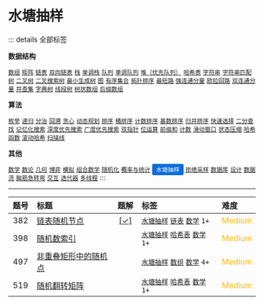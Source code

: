 # 水塘抽样

::: details 全部标签

**数据结构**

[`数组`](/outline/tag/array.md) [`矩阵`](/outline/tag/matrix.md) [`链表`](/outline/tag/linked-list.md) [`双向链表`](/outline/tag/doubly-linked-list.md) [`栈`](/outline/tag/stack.md) [`单调栈`](/outline/tag/monotonic-stack.md) [`队列`](/outline/tag/queue.md) [`单调队列`](/outline/tag/monotonic-queue.md) [`堆（优先队列）`](/outline/tag/heap-priority-queue.md) [`哈希表`](/outline/tag/hash-table.md) [`字符串`](/outline/tag/string.md) [`字符串匹配`](/outline/tag/string-matching.md) [`树`](/outline/tag/tree.md) [`二叉树`](/outline/tag/binary-tree.md) [`二叉搜索树`](/outline/tag/binary-search-tree.md) [`最小生成树`](/outline/tag/minimum-spanning-tree.md) [`图`](/outline/tag/graph.md) [`有序集合`](/outline/tag/ordered-set.md) [`拓扑排序`](/outline/tag/topological-sort.md) [`最短路`](/outline/tag/shortest-path.md) [`强连通分量`](/outline/tag/strongly-connected-component.md) [`欧拉回路`](/outline/tag/eulerian-circuit.md) [`双连通分量`](/outline/tag/biconnected-component.md) [`并查集`](/outline/tag/union-find.md) [`字典树`](/outline/tag/trie.md) [`线段树`](/outline/tag/segment-tree.md) [`树状数组`](/outline/tag/binary-indexed-tree.md) [`后缀数组`](/outline/tag/suffix-array.md)

**算法**

[`枚举`](/outline/tag/enumeration.md) [`递归`](/outline/tag/recursion.md) [`分治`](/outline/tag/divide-and-conquer.md) [`回溯`](/outline/tag/backtracking.md) [`贪心`](/outline/tag/greedy.md) [`动态规划`](/outline/tag/dynamic-programming.md) [`排序`](/outline/tag/sorting.md) [`桶排序`](/outline/tag/bucket-sort.md) [`计数排序`](/outline/tag/counting-sort.md) [`基数排序`](/outline/tag/radix-sort.md) [`归并排序`](/outline/tag/merge-sort.md) [`快速选择`](/outline/tag/quickselect.md) [`二分查找`](/outline/tag/binary-search.md) [`记忆化搜索`](/outline/tag/memoization.md) [`深度优先搜索`](/outline/tag/depth-first-search.md) [`广度优先搜索`](/outline/tag/breadth-first-search.md) [`双指针`](/outline/tag/two-pointers.md) [`位运算`](/outline/tag/bit-manipulation.md) [`前缀和`](/outline/tag/prefix-sum.md) [`计数`](/outline/tag/counting.md) [`滑动窗口`](/outline/tag/sliding-window.md) [`状态压缩`](/outline/tag/bitmask.md) [`哈希函数`](/outline/tag/hash-function.md) [`滚动哈希`](/outline/tag/rolling-hash.md) [`扫描线`](/outline/tag/line-sweep.md)

**其他**

[`数学`](/outline/tag/math.md) [`数论`](/outline/tag/number-theory.md) [`几何`](/outline/tag/geometry.md) [`博弈`](/outline/tag/game-theory.md) [`模拟`](/outline/tag/simulation.md) [`组合数学`](/outline/tag/combinatorics.md) [`随机化`](/outline/tag/randomized.md) [`概率与统计`](/outline/tag/probability-and-statistics.md) <span class="blue">水塘抽样</span> [`拒绝采样`](/outline/tag/rejection-sampling.md) [`数据库`](/outline/tag/database.md) [`设计`](/outline/tag/design.md) [`数据流`](/outline/tag/data-stream.md) [`脑筋急转弯`](/outline/tag/brainteaser.md) [`交互`](/outline/tag/interactive.md) [`迭代器`](/outline/tag/iterator.md) [`多线程`](/outline/tag/concurrency.md)
:::

---

<!-- prettier-ignore -->
| 题号 | 标题 | 题解 | 标签 | 难度 |
| :------: | :------ | :------: | :------ | :------ |
| 382 | [链表随机节点](https://leetcode.com/problems/linked-list-random-node) | [[✓]](/problem/0382) |  [`水塘抽样`](/outline/tag/reservoir-sampling.md) [`链表`](/outline/tag/linked-list.md) [`数学`](/outline/tag/math.md) `1+` | <font color=#ffb800>Medium</font> |
| 398 | [随机数索引](https://leetcode.com/problems/random-pick-index) |  |  [`水塘抽样`](/outline/tag/reservoir-sampling.md) [`哈希表`](/outline/tag/hash-table.md) [`数学`](/outline/tag/math.md) `1+` | <font color=#ffb800>Medium</font> |
| 497 | [非重叠矩形中的随机点](https://leetcode.com/problems/random-point-in-non-overlapping-rectangles) |  |  [`水塘抽样`](/outline/tag/reservoir-sampling.md) [`数组`](/outline/tag/array.md) [`数学`](/outline/tag/math.md) `4+` | <font color=#ffb800>Medium</font> |
| 519 | [随机翻转矩阵](https://leetcode.com/problems/random-flip-matrix) |  |  [`水塘抽样`](/outline/tag/reservoir-sampling.md) [`哈希表`](/outline/tag/hash-table.md) [`数学`](/outline/tag/math.md) `1+` | <font color=#ffb800>Medium</font> |

<style>
.blue {
    background-color: #096dd9;
    padding: 0.25rem 0.5rem;
    margin: 0;
    font-size: 0.85em;
    border-radius: 3px;
    color: white;
    font-weight: 500;
}
table th:first-of-type { width: 10%; }
table th:nth-of-type(2) { width: 35%; }
table th:nth-of-type(3) { width: 10%; }
table th:nth-of-type(4) { width: 35%; }
table th:nth-of-type(5) { width: 10%; }
</style>
